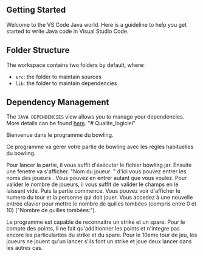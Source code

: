 ## Getting Started

Welcome to the VS Code Java world. Here is a guideline to help you get started to write Java code in Visual Studio Code.

## Folder Structure

The workspace contains two folders by default, where:

- `src`: the folder to maintain sources
- `lib`: the folder to maintain dependencies

## Dependency Management

The `JAVA DEPENDENCIES` view allows you to manage your dependencies. More details can be found [here](https://github.com/microsoft/vscode-java-pack/blob/master/release-notes/v0.9.0.md#work-with-jar-files-directly).
"# Qualite_logiciel" 


Bienvenue dans le programme du bowling.  

Ce programme va gérer votre partie de bowling avec les régles habituelles du bowling. 

Pour lancer la partie, il vous suffit d'éxécuter le fichier bowling.jar. Ensuite une fenetre va s'afficher. 
"Nom du joueur: " d'ici vous pouvez entrer les noms des joueurs . Vous pouvez en entrer autant que vous voulez. Pour valider le nombre de joueurs, il vous suffit de valider le champs en le laissant vide. 
Puis la partie commence. Vous pouvez voir d'afficher le numero du tour et la personne qui doit jouer.
Vous accedez à une nouvelle entrée clavier pour mettre le nombre de quilles tombées (compris entre 0 et 10) ("Nombre de quilles tombées:"). 

Le programme est capable de reconnaitre un strike et un spare. Pour le compte des points, il ne fait qu'additionner les points et n'integre pas encore les particularités du strike et du spare. 
Pour le 10eme tour de jeu, les joueurs ne jouent qu'un lancer s'ils font un strike et joue deux lancer dans les autres cas. 
